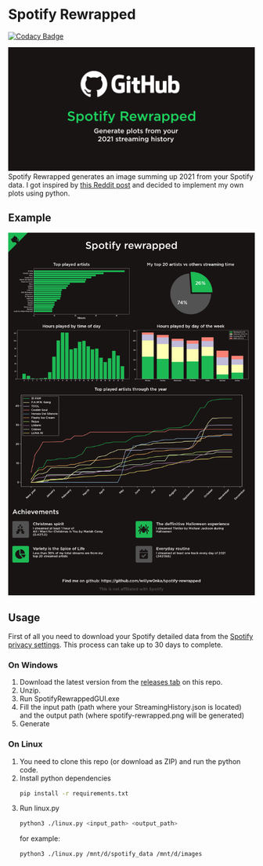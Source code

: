# Spotify Rewrapped

[![Codacy Badge](https://api.codacy.com/project/badge/Grade/dfe7dcc9aad74c2fa52affcf7c529dd7)](https://app.codacy.com/gh/willyw0nka/spotify-rewrapped?utm_source=github.com&utm_medium=referral&utm_content=willyw0nka/spotify-rewrapped&utm_campaign=Badge_Grade_Settings)

![Spotify Rewrapped](readme/spotify-rewrapped.png "Spotify Rewrapped")
Spotify Rewrapped generates an image summing up 2021 from your Spotify data. I got inspired by [this Reddit post](https://www.reddit.com/r/dataisbeautiful/comments/rfkh6r/for_fans_of_spotify_wrapped_you_can_download_your/) and decided to implement my own plots using python.

## Example

![example result](readme/example.png "Example result")

## Usage

First of all you need to download your Spotify detailed data from the [Spotify privacy settings](https://www.spotify.com/us/account/privacy/). This process can take up to 30 days to complete.

### On Windows

1.  Download the latest version from the [releases tab](https://github.com/willyw0nka/spotify-rewrapped/releases) on this repo.
2.  Unzip.
3.  Run SpotifyRewrappedGUI.exe
4.  Fill the input path (path where your StreamingHistory.json is located) and the output path (where spotify-rewrapped.png will be generated)
5.  Generate

### On Linux

1.  You need to clone this repo (or download as ZIP) and run the python code.
2.  Install python dependencies
    ```bash
    pip install -r requirements.txt
    ```
3.  Run linux.py
    ```bash
    python3 ./linux.py <input_path> <output_path>
    ```
    for example:
    ```bash
    python3 ./linux.py /mnt/d/spotify_data /mnt/d/images
    ```
